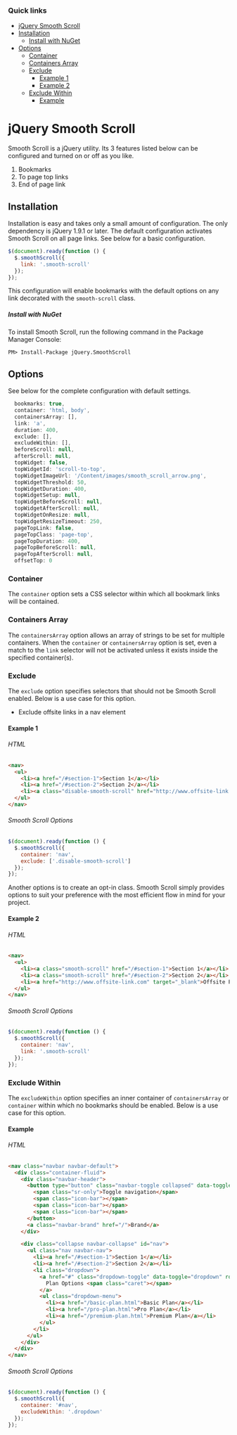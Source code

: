 ### Quick links
- [jQuery Smooth Scroll](#jquery-smooth-scroll)
- [Installation](#installation)
    - [Install with NuGet](#install-with-nuget)
- [Options](#options)
    - [Container](#container)
    - [Containers Array](#containers-array)
    - [Exclude](#exclude)
        - [Example 1](#example-1)
        - [Example 2](#example-2)
    - [Exclude Within](#exclude-within)
        - [Example](#example)

# jQuery Smooth Scroll

Smooth Scroll is a jQuery utility. Its 3 features listed below can be configured and turned on or off as you like.
1. Bookmarks
2. To page top links
3. End of page link

## Installation
Installation is easy and takes only a small amount of configuration. The only dependency is jQuery 1.9.1 or later. The default configuration activates Smooth Scroll on all page links. See below for a basic configuration.

```javascript
$(document).ready(function () {
  $.smoothScroll({
    link: '.smooth-scroll'
  });
});
```
This configuration will enable bookmarks with the default options on any link decorated with the `smooth-scroll` class.

##### Install with NuGet
To install Smooth Scroll, run the following command in the Package Manager Console:

```
PM> Install-Package jQuery.SmoothScroll
```

## Options
See below for the complete configuration with default settings.

```javascript
  bookmarks: true,
  container: 'html, body',
  containersArray: [],
  link: 'a',
  duration: 400,
  exclude: [],
  excludeWithin: [],
  beforeScroll: null,
  afterScroll: null,
  topWidget: false,
  topWidgetId: 'scroll-to-top',
  topWidgetImageUrl: '/Content/images/smooth_scroll_arrow.png',
  topWidgetThreshold: 50,
  topWidgetDuration: 400,
  topWidgetSetup: null,
  topWidgetBeforeScroll: null,
  topWidgetAfterScroll: null,
  topWidgetOnResize: null,
  topWidgetResizeTimeout: 250,
  pageTopLink: false,
  pageTopClass: 'page-top',
  pageTopDuration: 400,
  pageTopBeforeScroll: null,
  pageTopAfterScroll: null,
  offsetTop: 0
```

### Container
The `container` option sets a CSS selector within which all bookmark links will be contained.

### Containers Array
The `containersArray` option allows an array of strings to be set for multiple containers. When the `container` or `containersArray` option is set, even a match to the `link` selector will not be activated unless it exists inside the specified container(s).

### Exclude
The `exclude` option specifies selectors that should not be Smooth Scroll enabled. Below is a use case for this option.
* Exclude offsite links in a nav element

#### Example 1

###### HTML
```html
<nav>
  <ul>
    <li><a href="/#section-1">Section 1</a></li>
    <li><a href="/#section-2">Section 2</a></li>
    <li><a class="disable-smooth-scroll" href="http://www.offsite-link.com" target="_blank">Offsite Page</a></li>
  </ul>
</nav>
```

###### Smooth Scroll Options
```javascript
$(document).ready(function () {
  $.smoothScroll({
    container: 'nav',
    exclude: ['.disable-smooth-scroll']
  });
});
```

Another options is to create an opt-in class. Smooth Scroll simply provides options to suit your preference with the most efficient flow in mind for your project.

#### Example 2

###### HTML
```html
<nav>
  <ul>
    <li><a class="smooth-scroll" href="/#section-1">Section 1</a></li>
    <li><a class="smooth-scroll" href="/#section-2">Section 2</a></li>
    <li><a href="http://www.offsite-link.com" target="_blank">Offsite Page</a></li>
  </ul>
</nav>
```

###### Smooth Scroll Options
```javascript
$(document).ready(function () {
  $.smoothScroll({
    container: 'nav',
    link: '.smooth-scroll'
  });
});
```

### Exclude Within
The `excludeWithin` option specifies an inner container of `containersArray` or `container` within which no bookmarks should be enabled. Below is a use case for this option.

#### Example

###### HTML
```html
<nav class="navbar navbar-default">
  <div class="container-fluid">
    <div class="navbar-header">
      <button type="button" class="navbar-toggle collapsed" data-toggle="collapse" data-target="#nav" aria-expanded="false">
        <span class="sr-only">Toggle navigation</span>
        <span class="icon-bar"></span>
        <span class="icon-bar"></span>
        <span class="icon-bar"></span>
      </button>
      <a class="navbar-brand" href="/">Brand</a>
    </div>

    <div class="collapse navbar-collapse" id="nav">
      <ul class="nav navbar-nav">
        <li><a href="/#section-1">Section 1</a></li>
        <li><a href="/#section-2">Section 2</a></li>
        <li class="dropdown">
          <a href="#" class="dropdown-toggle" data-toggle="dropdown" role="button" aria-haspopup="true" aria-expanded="false">
            Plan Options <span class="caret"></span>
          </a>
          <ul class="dropdown-menu">
            <li><a href="/basic-plan.html">Basic Plan</a></li>
            <li><a href="/pro-plan.html">Pro Plan</a></li>
            <li><a href="/premium-plan.html">Premium Plan</a></li>
          </ul>
        </li>
      </ul>
    </div>
  </div>
</nav>
```

###### Smooth Scroll Options
```javascript
$(document).ready(function () {
  $.smoothScroll({
    container: '#nav',
    excludeWithin: '.dropdown'
  });
});
```
